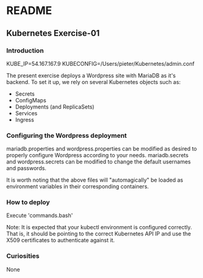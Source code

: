 # README
## Kubernetes Exercise-01

### Introduction

KUBE_IP=54.167.167.9
KUBECONFIG=/Users/pieter/Kubernetes/admin.conf

The present exercise deploys a Wordpress site with MariaDB as it's backend.
To set it up, we rely on several Kubernetes objects such as:

- Secrets
- ConfigMaps
- Deployments (and ReplicaSets)
- Services
- Ingress

### Configuring the Wordpress deployment

mariadb.properties and wordpress.properties can be modified as desired to properly configure Wordpress according to your needs.
mariadb.secrets and wordpress.secrets can be modified to change the default usernames and passwords.

It is worth noting that the above files will "automagically" be loaded as environment variables in their corresponding containers.

### How to deploy

Execute 'commands.bash'

Note: It is expected that your kubectl environment is configured correctly.
That is, it should be pointing to the correct Kubernetes API IP and use the X509 certificates to authenticate against it.

### Curiosities

None
